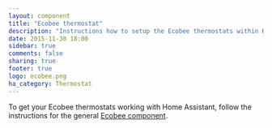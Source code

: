 ```yaml
---
layout: component
title: "Ecobee thermostat"
description: "Instructions how to setup the Ecobee thermostats within Home Assistant."
date: 2015-11-30 18:00
sidebar: true
comments: false
sharing: true
footer: true
logo: ecobee.png
ha_category: Thermostat
---
```


To get your Ecobee thermostats working with Home Assistant, follow the instructions for the general [Ecobee component](/components/ecobee/).
